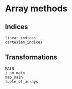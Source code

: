 # Array methods

## Indices

```@docs
linear_indices
cartesian_indices
```

## Transformations

```@docs
MAIN
i_am_main
map_main
tuple_of_arrays
```
